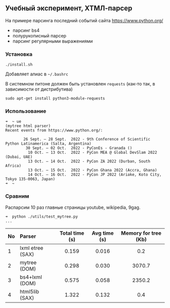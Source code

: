 ## Учебный эксперимент, ХТМЛ-парсер

На примере парсинга последний событий сайта https://www.python.org/
 
- парсинг bs4
- полурукописный парсер
- парсинг регулярными выражениями

### Установка


    ./install.sh

Добавляет алиас в `~/.bashrc`

В системном питоне должен быть установлен `requests` (как-то так, в зависимости от дистрибутива)

    sudo apt-get install python3-module-requests

### Использование

    ➜  ~ ue
    (mytree html parser)
    Recent events from https://www.python.org/:

            26 Sept. – 28 Sept.  2022 - 9th Conference of Scientific Python Latinamerica (Salta, Argentina)
             30 Sept. – 02 Oct.  2022 - PyConEs - Granada ()
              10 Oct. – 13 Oct.  2022 - PyCon MEA @ Global DevSlam 2022 (Dubai, UAE)
              13 Oct. – 14 Oct.  2022 - PyCon ZA 2022 (Durban, South Africa)
              13 Oct. – 15 Oct.  2022 - PyCon Ghana 2022 (Accra, Ghana)
              14 Oct. – 16 Oct.  2022 - PyCon JP 2022 (Ariake, Koto City, Tokyo 135-0063, Japan)
    ➜  ~ 

### Сравним

Распарсим 10 раз главные страницы youtube, wikipedia, 9gag.

```
➜  python ./utils/test_mytree.py 
...
```

No|Parser|Total time (s)|Avg time (s)|Memory for tree (Kb)
:---|:---|:---:|:---:|:---:
1|lxml etree (SAX)|0.159|0.016|0.2
2|mytree (DOM)|0.298|0.030|3070.7
3|bs4+lxml (DOM)|0.575|0.058|2350.2
4|html5lib (SAX)|1.322|0.132|0.4
